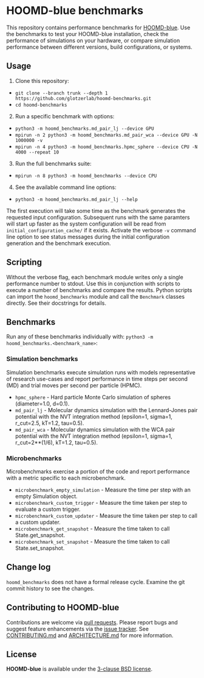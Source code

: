 # HOOMD-blue benchmarks

This repository contains performance benchmarks for [HOOMD-blue][hoomd]. Use the benchmarks to test
your HOOMD-blue installation, check the performance of simulations on your hardware, or compare
simulation performance between different versions, build configurations, or systems.

## Usage

1. Clone this repository:
  * `git clone --branch trunk --depth 1 https://github.com/glotzerlab/hoomd-benchmarks.git`
  * `cd hoomd-benchmarks`
2. Run a specific benchmark with options:
  * `python3 -m hoomd_benchmarks.md_pair_lj --device GPU`
  * `mpirun -n 2 python3 -m hoomd_benchmarks.md_pair_wca --device GPU -N 1000000 -v`
  * `mpirun -n 4 python3 -m hoomd_benchmarks.hpmc_sphere --device CPU -N 4000 --repeat 10`
3. Run the full benchmarks suite:
  * `mpirun -n 8 python3 -m hoomd_benchmarks --device CPU`
4. See the available command line options:
  * `python3 -m hoomd_benchmarks.md_pair_lj --help`

The first execution will take some time as the benchmark generates the requested input
configuration. Subsequent runs with the same paramters will start up faster as the system
configuration will be read from `initial_configuration_cache/` if it exists. Activate the verbose
`-v` command line option to see status messages during the initial configuration generation and the
benchmark execution.

## Scripting

Without the verbose flag, each benchmark module writes only a single performance number to stdout.
Use this in conjunction with scripts to execute a number of benchmarks and compare the results.
Python scripts can import the `hoomd_benchmarks` module and call the `Benchmark` classes directly.
See their docstrings for details.

## Benchmarks

Run any of these benchmarks individually with: `python3 -m hoomd_benchmarks.<benchmark_name>`:

### Simulation benchmarks

Simulation benchmarks execute simulation runs with models representative of research use-cases and
report performance in time steps per second (MD) and trial moves per second per particle (HPMC).

* `hpmc_sphere` - Hard particle Monte Carlo simulation of spheres (diameter=1.0, d=0.1).
* `md_pair_lj` - Molecular dynamics simulation with the Lennard-Jones pair potential with the NVT
  integration method (epsilon=1, sigma=1, r_cut=2.5, kT=1.2, tau=0.5).
* `md_pair_wca` - Molecular dynamics simulation with the WCA pair potential with the NVT
  integration method (epsilon=1, sigma=1, r_cut=2**(1/6), kT=1.2, tau=0.5).

### Microbenchmarks

Microbenchmarks exercise a portion of the code and report performance with a metric specific to each
microbenchmark.

* `microbenchmark_empty_simulation` - Measure the time per step with an empty Simulation object.
* `microbenchmark_custom_trigger` - Measure the time taken per step to evaluate a custom trigger.
* `microbenchmark_custom_updater` - Measure the time taken per step to call a custom updater.
* `microbenchmark_get_snapshot` - Measure the time taken to call State.get_snapshot.
* `microbenchmark_set_snapshot` - Measure the time taken to call State.set_snapshot.

## Change log

`hoomd_benchmarks` does not have a formal release cycle. Examine the git commit history to see the
changes.

## Contributing to HOOMD-blue

Contributions are welcome via [pull requests][pulls]. Please report bugs and suggest feature
enhancements via the [issue tracker][issues]. See [CONTRIBUTING.md](CONTRIBUTING.md) and
[ARCHITECTURE.md](ARCHITECTURE.md) for more information.

## License

**HOOMD-blue** is available under the [3-clause BSD license](LICENSE).

[pulls]: https://github.com/glotzerlab/hoomd-benchmarks/pulls
[issues]: https://github.com/glotzerlab/hoomd-benchmarks/issues
[hoomd]: http://glotzerlab.engin.umich.edu/hoomd-blue/
